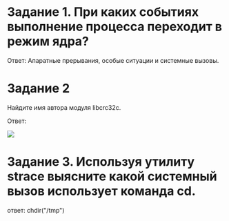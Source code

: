 # Задание 1. При каких событиях выполнение процесса переходит в режим ядра?

Ответ: Апаратные прерывания, особые ситуации и системные вызовы.

# Задание 2
Найдите имя автора модуля libcrc32c.

Ответ: 

![](https://i.postimg.cc/qMXQNxGf/Screenshot-1.png)

# Задание 3. Используя утилиту strace выясните какой системный вызов использует команда cd.

ответ: chdir("/tmp")
